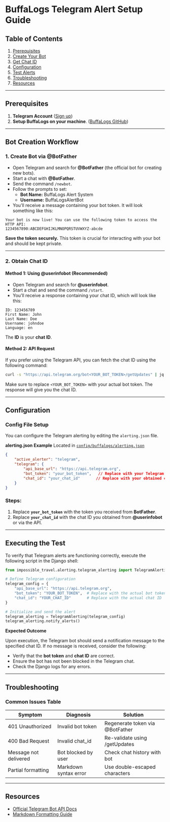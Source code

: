 # BuffaLogs Telegram Alert Setup Guide

##  Table of Contents
1. [Prerequisites](#prerequisites)
2. [Create Your Bot](#create-your-bot)
3. [Get Chat ID](#get-chat-id)
4. [Configuration](#configuration)
5. [Test Alerts](#test-alerts)
6. [Troubleshooting](#troubleshooting)
7. [Resources](#resources)

---
<a name="prerequisites"></a>
## Prerequisites
1. **Telegram Account** ([Sign up](https://telegram.org/))
2. **Setup BuffaLogs on your machine**. ([BuffaLogs GitHub](https://github.com/certego/BuffaLogs))


---
<a name="create-your-bot"></a>
## **Bot Creation Workflow**

### 1. **Create Bot via @BotFather**

- Open Telegram and search for **@BotFather** (the official bot for creating new bots).
- Start a chat with **@BotFather**.
- Send the command `/newbot`.
- Follow the prompts to set:
  - **Bot Name:** BuffaLogs Alert System
  - **Username:** BuffaLogsAlertBot
- You’ll receive a message containing your bot token. It will look something like this:

```
Your bot is now live! You can use the following token to access the HTTP API:
1234567890:ABCDEFGHIJKLMNOPQRSTUVWXYZ-abcde
```

**Save the token securely.** This token is crucial for interacting with your bot and should be kept private.


---
<a name="get-chat-id"></a>
### 2. **Obtain Chat ID**

#### **Method 1: Using @userinfobot (Recommended)**

- Open Telegram and search for **@userinfobot**.
- Start a chat and send the command `/start`.
- You’ll receive a response containing your chat ID, which will look like this:

```text
ID: 123456789
First Name: John
Last Name: Doe
Username: johndoe
Language: en
```

The **ID** is your **chat ID**.

#### **Method 2: API Request**

If you prefer using the Telegram API, you can fetch the chat ID using the following command:

```bash
curl -s "https://api.telegram.org/bot<YOUR_BOT_TOKEN>/getUpdates" | jq '.result[].message.chat.id'
```

Make sure to replace `<YOUR_BOT_TOKEN>` with your actual bot token. The response will give you the chat ID.



---
<a name="configuration"></a>
##  **Configuration**

### **Config File Setup**

You can configure the Telegram alerting by editing the `alerting.json` file.

 **alerting.json Example** Located in [`config/buffalogs/alerting.json`](https://github.com/certego/BuffaLogs/blob/main/config/buffalogs/alerting.json)

```json
{
    "active_alerter": "telegram",
    "telegram": {
        "api_base_url": "https://api.telegram.org",
        "bot_token": "your_bot_token",   // Replace with your Telegram bot token from BotFather
        "chat_id": "your_chat_id"       // Replace with your obtained chat ID from @userinfobot
    }
}
```

### Steps:
1. Replace **`your_bot_token`** with the token you received from **BotFather**.
2. Replace **`your_chat_id`** with the chat ID you obtained from **@userinfobot** or via the API.


---
<a name="test-alerts"></a>
## **Executing the Test**  

To verify that Telegram alerts are functioning correctly, execute the following script in the Django shell:  

```python
from impossible_travel.alerting.telegram_alerting import TelegramAlerting

# Define Telegram configuration
telegram_config = {
    "api_base_url": "https://api.telegram.org",
    "bot_token": "YOUR_BOT_TOKEN",  # Replace with the actual bot token
    "chat_id": "YOUR_CHAT_ID"       # Replace with the actual chat ID
}

# Initialize and send the alert
telegram_alerting = TelegramAlerting(telegram_config)
telegram_alerting.notify_alerts()
```
**Expected Outcome**  

Upon execution, the Telegram bot should send a notification message to the specified chat ID. If no message is received, consider the following:  

- Verify that the **bot token** and **chat ID** are correct.  
- Ensure the bot has not been blocked in the Telegram chat.  
- Check the Django logs for any errors.  

---
<a name="troubleshooting"></a>
## Troubleshooting

### Common Issues Table

| Symptom | Diagnosis | Solution |
|---------|-----------|----------|
| 401 Unauthorized | Invalid bot token | Regenerate token via @BotFather |
| 400 Bad Request | Invalid chat_id | Re-validate using /getUpdates |
| Message not delivered | Bot blocked by user | Check chat history with bot |
| Partial formatting | Markdown syntax error | Use double-escaped characters |


---
<a name="resources"></a>
## Resources

- [Official Telegram Bot API Docs](https://core.telegram.org/bots/api)
- [Markdown Formatting Guide](https://core.telegram.org/bots/api#markdown-style)